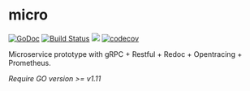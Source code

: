 # micro

[![GoDoc](https://godoc.org/github.com/dakalab/micro?status.svg)](https://godoc.org/github.com/dakalab/micro)
[![Build Status](https://travis-ci.com/dakalab/micro.svg?branch=master)](https://travis-ci.com/dakalab/micro)
[![](https://goreportcard.com/badge/github.com/dakalab/micro)](https://goreportcard.com/report/github.com/dakalab/micro)
[![codecov](https://codecov.io/gh/dakalab/micro/branch/master/graph/badge.svg)](https://codecov.io/gh/dakalab/micro)

Microservice prototype with gRPC + Restful + Redoc + Opentracing + Prometheus.

*Require GO version >= v1.11*
